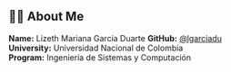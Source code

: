 ## 👩‍💻 About Me

**Name:** Lizeth Mariana Garcia Duarte
**GitHub:** [@lgarciadu](https://github.com/lgarciadu)  
**University:** Universidad Nacional de Colombia  
**Program:** Ingeniería de Sistemas y Computación  
